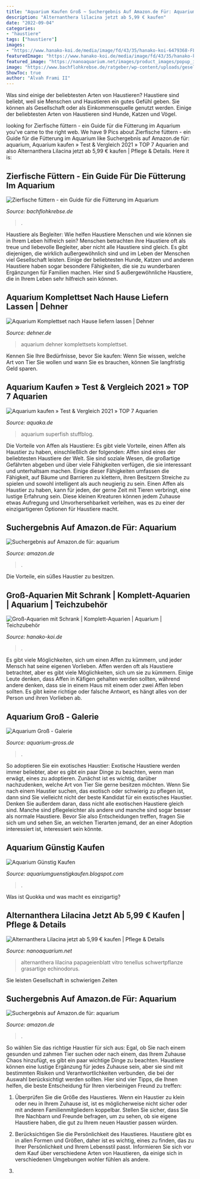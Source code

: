 ```yaml
---
title: "Aquarium Kaufen Groß ~ Suchergebnis Auf Amazon.de Für: Aquarium"
description: "Alternanthera lilacina jetzt ab 5,99 € kaufen"
date: "2022-09-04"
categories:
- "haustiere"
tags: ["haustiere"]
images:
- "https://www.hanako-koi.de/media/image/fd/43/35/hanako-koi-6479368-FLUVAL-Kombi-Vicenza-180-in-sch.jpg"
featuredImage: "https://www.hanako-koi.de/media/image/fd/43/35/hanako-koi-6479368-FLUVAL-Kombi-Vicenza-180-in-sch.jpg"
featured_image: "https://nanoaquarium.net/images/product_images/popup_images/19_0.jpg"
image: "https://www.bachflohkrebse.de/ratgeber/wp-content/uploads/gesellschaftsaquarium.jpg"
ShowToc: true
author: "Alvah Frami II"
---
```



Was sind einige der beliebtesten Arten von Haustieren?
Haustiere sind beliebt, weil sie Menschen und Haustieren ein gutes Gefühl geben. Sie können als Gesellschaft oder als Einkommensquelle genutzt werden. Einige der beliebtesten Arten von Haustieren sind Hunde, Katzen und Vögel.

	

		
looking for Zierfische füttern - ein Guide für die Fütterung im Aquarium you've came to the right web. We have 9 Pics about Zierfische füttern - ein Guide für die Fütterung im Aquarium like Suchergebnis auf Amazon.de für: aquarium, Aquarium kaufen » Test &amp; Vergleich 2021 » TOP 7 Aquarien and also Alternanthera Lilacina jetzt ab 5,99 € kaufen | Pflege &amp; Details. Here it is:
		
    
## Zierfische Füttern - Ein Guide Für Die Fütterung Im Aquarium

<img loading=lazy src="https://www.bachflohkrebse.de/ratgeber/wp-content/uploads/gesellschaftsaquarium.jpg" onerror="this.onerror=null;this.src='https://tse3.mm.bing.net/th?id=OIP.WvWGEDhZAoz19wBpiDnAeQHaHa&amp;pid=15.1';" alt="Zierfische füttern - ein Guide für die Fütterung im Aquarium">

_Source: bachflohkrebse.de_

>. 

	

Haustiere als Begleiter: Wie helfen Haustiere Menschen und wie können sie in Ihrem Leben hilfreich sein?
Menschen betrachten ihre Haustiere oft als treue und liebevolle Begleiter, aber nicht alle Haustiere sind gleich. Es gibt diejenigen, die wirklich außergewöhnlich sind und im Leben der Menschen viel Gesellschaft leisten. Einige der beliebtesten Hunde, Katzen und anderen Haustiere haben sogar besondere Fähigkeiten, die sie zu wunderbaren Ergänzungen für Familien machen. Hier sind 5 außergewöhnliche Haustiere, die in Ihrem Leben sehr hilfreich sein können.

    
## Aquarium Komplettset Nach Hause Liefern Lassen | Dehner

<img loading=lazy src="https://www.dehner.de/media/i/aquarien-bis30%25_kw49_18_1400x1200-5787-1.jpg" onerror="this.onerror=null;this.src='https://tse3.mm.bing.net/th?id=OIP.6D6OPKSKa6hFl98enKSAvAHaGW&amp;pid=15.1';" alt="Aquarium Komplettset nach Hause liefern lassen | Dehner">

_Source: dehner.de_

>aquarium dehner komplettsets komplettset. 

	

Kennen Sie Ihre Bedürfnisse, bevor Sie kaufen: Wenn Sie wissen, welche Art von Tier Sie wollen und wann Sie es brauchen, können Sie langfristig Geld sparen.

    
## Aquarium Kaufen » Test &amp; Vergleich 2021 » TOP 7 Aquarien

<img loading=lazy src="https://www.aquaka.de/wp-content/uploads/Superfish-Home.jpg" onerror="this.onerror=null;this.src='https://tse1.mm.bing.net/th?id=OIP.3rOWz0gTrXQPkNEXiLR6xQHaFj&amp;pid=15.1';" alt="Aquarium kaufen » Test &amp; Vergleich 2021 » TOP 7 Aquarien">

_Source: aquaka.de_

>aquarium superfish stuffblog. 

	

Die Vorteile von Affen als Haustiere: Es gibt viele Vorteile, einen Affen als Haustier zu haben, einschließlich der folgenden:
Affen sind eines der beliebtesten Haustiere der Welt. Sie sind soziale Wesen, die großartige Gefährten abgeben und über viele Fähigkeiten verfügen, die sie interessant und unterhaltsam machen. Einige dieser Fähigkeiten umfassen die Fähigkeit, auf Bäume und Barrieren zu klettern, ihren Besitzern Streiche zu spielen und sowohl intelligent als auch neugierig zu sein.
Einen Affen als Haustier zu haben, kann für jeden, der gerne Zeit mit Tieren verbringt, eine lustige Erfahrung sein. Diese kleinen Kreaturen können jedem Zuhause etwas Aufregung und Unvorhersehbarkeit verleihen, was es zu einer der einzigartigeren Optionen für Haustiere macht.

    
## Suchergebnis Auf Amazon.de Für: Aquarium

<img loading=lazy src="https://images-eu.ssl-images-amazon.com/images/I/3198bFebUWL._AC_US327_QL65_.jpg" onerror="this.onerror=null;this.src='https://tse1.mm.bing.net/th?id=OIP.oXEzcGl9qvAFAE1HUX9MOQAAAA&amp;pid=15.1';" alt="Suchergebnis auf Amazon.de für: aquarium">

_Source: amazon.de_

>. 

	

Die Vorteile, ein süßes Haustier zu besitzen.

    
## Groß-Aquarien Mit Schrank | Komplett-Aquarien | Aquarium | Teichzubehör

<img loading=lazy src="https://www.hanako-koi.de/media/image/fd/43/35/hanako-koi-6479368-FLUVAL-Kombi-Vicenza-180-in-sch.jpg" onerror="this.onerror=null;this.src='https://tse3.mm.bing.net/th?id=OIP.OwN4XOzTax4N_Zo0DTuRIwHaJ6&amp;pid=15.1';" alt="Groß-Aquarien mit Schrank | Komplett-Aquarien | Aquarium | Teichzubehör">

_Source: hanako-koi.de_

>. 

	

Es gibt viele Möglichkeiten, sich um einen Affen zu kümmern, und jeder Mensch hat seine eigenen Vorlieben.
Affen werden oft als Haustiere betrachtet, aber es gibt viele Möglichkeiten, sich um sie zu kümmern. Einige Leute denken, dass Affen in Käfigen gehalten werden sollten, während andere denken, dass sie in einem Haus mit einem oder zwei Affen leben sollten. Es gibt keine richtige oder falsche Antwort, es hängt alles von der Person und ihren Vorlieben ab.

    
## Aquarium Groß - Galerie

<img loading=lazy src="http://www.aquarium-gross.de/s/cc_images/cache_2474406383.jpg" onerror="this.onerror=null;this.src='https://tse4.mm.bing.net/th?id=OIP.qjhvq5WMqoZ6VOLXFUhaowAAAA&amp;pid=15.1';" alt="Aquarium Groß - Galerie">

_Source: aquarium-gross.de_

>. 

	

So adoptieren Sie ein exotisches Haustier:
Exotische Haustiere werden immer beliebter, aber es gibt ein paar Dinge zu beachten, wenn man erwägt, eines zu adoptieren. Zunächst ist es wichtig, darüber nachzudenken, welche Art von Tier Sie gerne besitzen möchten. Wenn Sie nach einem Haustier suchen, das exotisch oder schwierig zu pflegen ist, dann sind Sie vielleicht nicht der beste Kandidat für ein exotisches Haustier. Denken Sie außerdem daran, dass nicht alle exotischen Haustiere gleich sind. Manche sind pflegeleichter als andere und manche sind sogar besser als normale Haustiere. Bevor Sie also Entscheidungen treffen, fragen Sie sich um und sehen Sie, an welchen Tierarten jemand, der an einer Adoption interessiert ist, interessiert sein könnte.

    
## Aquarium Günstig Kaufen

<img loading=lazy src="http://1.bp.blogspot.com/-Jtl888iXA8Y/UADqM12l-2I/AAAAAAAAAFM/P8fQ6n71lTE/s1600/aquarium-de1.jpg" onerror="this.onerror=null;this.src='https://tse2.mm.bing.net/th?id=OIP.WUWLDbgWGdmdBpYLFbhppwHaEu&amp;pid=15.1';" alt="Aquarium Günstig Kaufen">

_Source: aquariumguenstigkaufen.blogspot.com_

>. 

	

Was ist Quokka und was macht es einzigartig?

    
## Alternanthera Lilacina Jetzt Ab 5,99 € Kaufen | Pflege &amp; Details

<img loading=lazy src="https://nanoaquarium.net/images/product_images/popup_images/19_0.jpg" onerror="this.onerror=null;this.src='https://tse2.mm.bing.net/th?id=OIP.JOSluL897BWdNLkBwG5HcQHaFj&amp;pid=15.1';" alt="Alternanthera Lilacina jetzt ab 5,99 € kaufen | Pflege &amp; Details">

_Source: nanoaquarium.net_

>alternanthera lilacina papageienblatt vitro tenellus schwertpflanze grasartige echinodorus. 

	

Sie leisten Gesellschaft in schwierigen Zeiten

    
## Suchergebnis Auf Amazon.de Für: Aquarium

<img loading=lazy src="https://images-eu.ssl-images-amazon.com/images/I/31fAdnjegAL._AC_US218_.jpg" onerror="this.onerror=null;this.src='https://tse3.mm.bing.net/th?id=OIP._gSYXq5nE6evRSv07i2l8wAAAA&amp;pid=15.1';" alt="Suchergebnis auf Amazon.de für: aquarium">

_Source: amazon.de_

>. 

	

So wählen Sie das richtige Haustier für sich aus: Egal, ob Sie nach einem gesunden und zahmen Tier suchen oder nach einem, das Ihrem Zuhause Chaos hinzufügt, es gibt ein paar wichtige Dinge zu beachten.
Haustiere können eine lustige Ergänzung für jedes Zuhause sein, aber sie sind mit bestimmten Risiken und Verantwortlichkeiten verbunden, die bei der Auswahl berücksichtigt werden sollten. Hier sind vier Tipps, die Ihnen helfen, die beste Entscheidung für Ihren vierbeinigen Freund zu treffen:
1. Überprüfen Sie die Größe des Haustieres. Wenn ein Haustier zu klein oder neu in Ihrem Zuhause ist, ist es möglicherweise nicht sicher oder mit anderen Familienmitgliedern koppelbar. Stellen Sie sicher, dass Sie Ihre Nachbarn und Freunde befragen, um zu sehen, ob sie eigene Haustiere haben, die gut zu Ihrem neuen Haustier passen würden.

2. Berücksichtigen Sie die Persönlichkeit des Haustieres. Haustiere gibt es in allen Formen und Größen, daher ist es wichtig, eines zu finden, das zu Ihrer Persönlichkeit und Ihrem Lebensstil passt. Informieren Sie sich vor dem Kauf über verschiedene Arten von Haustieren, da einige sich in verschiedenen Umgebungen wohler fühlen als andere.

3.

